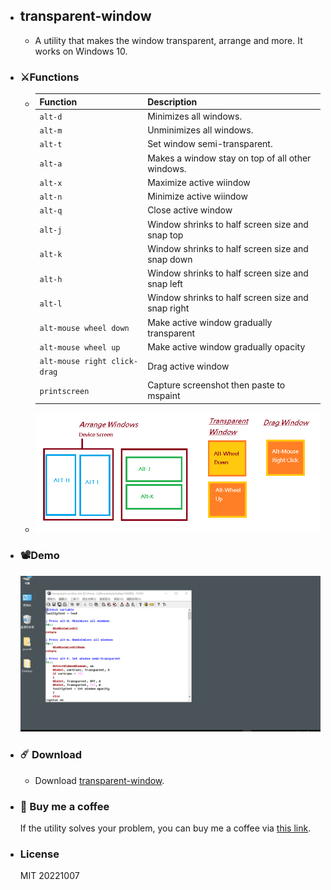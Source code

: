 - ## transparent-window
	- A utility that makes the window transparent, arrange and more. It works on Windows 10.
- ### :crossed_swords:Functions
	- | Function | Description |
	  |---|---|
	  | `alt-d` | Minimizes all windows. |
	  | `alt-m` | Unminimizes all windows. |
	  | `alt-t` | Set window semi-transparent. |
	  | `alt-a` | Makes a window stay on top of all other windows. |
	  | `alt-x` | Maximize active wiindow |
	  | `alt-n` | Minimize active wiindow |
	  | `alt-q` | Close active window |
	  | `alt-j` | Window shrinks to half screen size and snap top |
	  | `alt-k` | Window shrinks to half screen size and snap down |
	  | `alt-h` | Window shrinks to half screen size and snap left |
	  | `alt-l` | Window shrinks to half screen size and snap right |
	  | `alt-mouse wheel down` | Make active window gradually transparent |
	  | `alt-mouse wheel up` | Make active window gradually opacity |
	  | `alt-mouse right click-drag` | Drag active window |
	  | `printscreen` | Capture screenshot then paste to mspaint |
	- ![transparent-window.png](./assets/transparent-window_1649431026416_0.png)
- ### :film_projector:Demo
  ![demo.gif](./assets/demo_1649474679659_0.gif)
- ### :comet: Download
	- Download [transparent-window](https://drive.google.com/file/d/1J5QwmDXwjVrVZRobHoPQe_ZNrlyiFMYM/view?usp=sharing).
- ### :sparkling_heart: Buy me a coffee 
    
  If the utility solves your problem, you can buy me a coffee via [this link](https://www.buymeacoffee.com/zhihau).
- ### License
    
  MIT
  20221007
